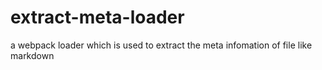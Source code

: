 # extract-meta-loader
a webpack loader which is used to extract the meta infomation of file like markdown 
